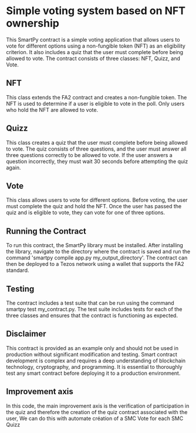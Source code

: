 # Simple voting system based on NFT ownership
This SmartPy contract is a simple voting application that allows users to vote for different options using a non-fungible token (NFT) as an eligibility criterion. It also includes a quiz that the user must complete before being allowed to vote. The contract consists of three classes: NFT, Quizz, and Vote.

## NFT
This class extends the FA2 contract and creates a non-fungible token. The NFT is used to determine if a user is eligible to vote in the poll. Only users who hold the NFT are allowed to vote.

## Quizz
This class creates a quiz that the user must complete before being allowed to vote. The quiz consists of three questions, and the user must answer all three questions correctly to be allowed to vote. If the user answers a question incorrectly, they must wait 30 seconds before attempting the quiz again.

## Vote
This class allows users to vote for different options. Before voting, the user must complete the quiz and hold the NFT. Once the user has passed the quiz and is eligible to vote, they can vote for one of three options.

## Running the Contract
To run this contract, the SmartPy library must be installed. After installing the library, navigate to the directory where the contract is saved and run the command 'smartpy compile app.py my_output_directory'. The contract can then be deployed to a Tezos network using a wallet that supports the FA2 standard.

## Testing
The contract includes a test suite that can be run using the command smartpy test my_contract.py. The test suite includes tests for each of the three classes and ensures that the contract is functioning as expected.

## Disclaimer
This contract is provided as an example only and should not be used in production without significant modification and testing. Smart contract development is complex and requires a deep understanding of blockchain technology, cryptography, and programming. It is essential to thoroughly test any smart contract before deploying it to a production environment.

## Improvement axis
In this code, the main improvement axis is the verification of participation in the quiz and therefore the creation of the quiz contract associated with the user, We can do this with automate création of a SMC Vote for each SMC Quizz
